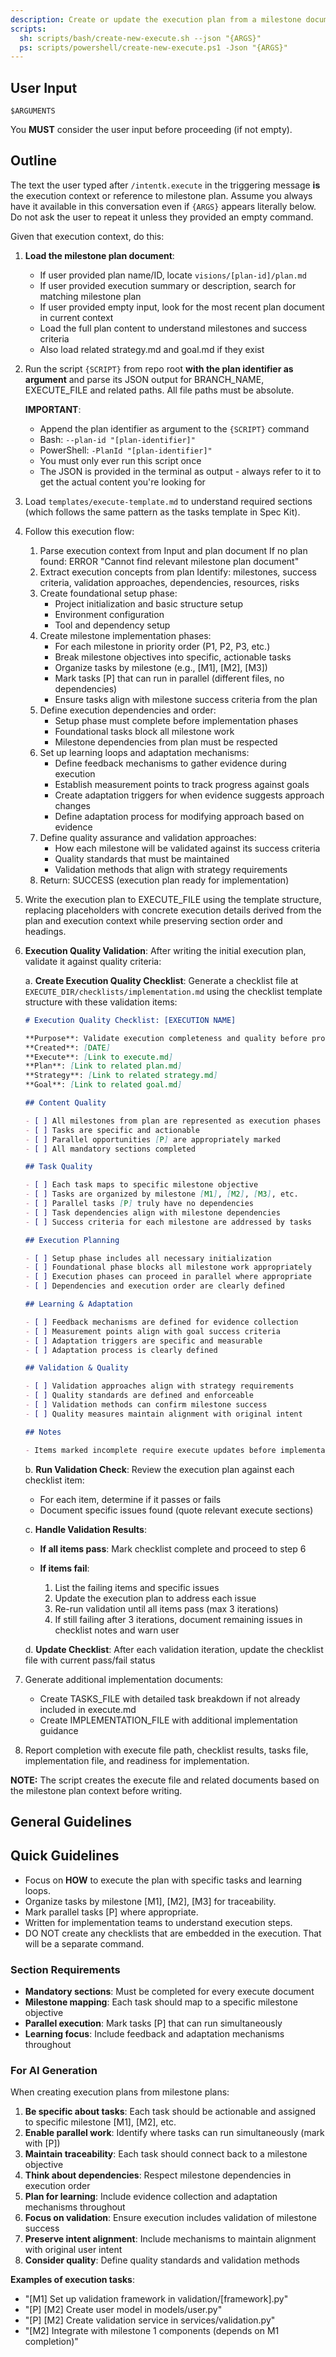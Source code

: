 ```yaml
---
description: Create or update the execution plan from a milestone document, with learning loops and adaptation focus.
scripts:
  sh: scripts/bash/create-new-execute.sh --json "{ARGS}"
  ps: scripts/powershell/create-new-execute.ps1 -Json "{ARGS}"
---
```


## User Input

```text
$ARGUMENTS
```

You **MUST** consider the user input before proceeding (if not empty).

## Outline

The text the user typed after `/intentk.execute` in the triggering message **is** the execution context or reference to milestone plan. Assume you always have it available in this conversation even if `{ARGS}` appears literally below. Do not ask the user to repeat it unless they provided an empty command.

Given that execution context, do this:

1. **Load the milestone plan document**:
   - If user provided plan name/ID, locate `visions/[plan-id]/plan.md`
   - If user provided execution summary or description, search for matching milestone plan
   - If user provided empty input, look for the most recent plan document in current context
   - Load the full plan content to understand milestones and success criteria
   - Also load related strategy.md and goal.md if they exist

2. Run the script `{SCRIPT}` from repo root **with the plan identifier as argument** and parse its JSON output for BRANCH_NAME, EXECUTE_FILE and related paths. All file paths must be absolute.

   **IMPORTANT**:
   
   - Append the plan identifier as argument to the `{SCRIPT}` command
   - Bash: `--plan-id "[plan-identifier]"`
   - PowerShell: `-PlanId "[plan-identifier]"`
   - You must only ever run this script once
   - The JSON is provided in the terminal as output - always refer to it to get the actual content you're looking for

3. Load `templates/execute-template.md` to understand required sections (which follows the same pattern as the tasks template in Spec Kit).

4. Follow this execution flow:

    1. Parse execution context from Input and plan document
       If no plan found: ERROR "Cannot find relevant milestone plan document"
    2. Extract execution concepts from plan
       Identify: milestones, success criteria, validation approaches, dependencies, resources, risks
    3. Create foundational setup phase:
       - Project initialization and basic structure setup 
       - Environment configuration
       - Tool and dependency setup
    4. Create milestone implementation phases:
       - For each milestone in priority order (P1, P2, P3, etc.)
       - Break milestone objectives into specific, actionable tasks
       - Organize tasks by milestone (e.g., [M1], [M2], [M3])
       - Mark tasks [P] that can run in parallel (different files, no dependencies)
       - Ensure tasks align with milestone success criteria from the plan
    5. Define execution dependencies and order:
       - Setup phase must complete before implementation phases
       - Foundational tasks block all milestone work
       - Milestone dependencies from plan must be respected
    6. Set up learning loops and adaptation mechanisms:
       - Define feedback mechanisms to gather evidence during execution
       - Establish measurement points to track progress against goals
       - Create adaptation triggers for when evidence suggests approach changes
       - Define adaptation process for modifying approach based on evidence
    7. Define quality assurance and validation approaches:
       - How each milestone will be validated against its success criteria
       - Quality standards that must be maintained
       - Validation methods that align with strategy requirements
    8. Return: SUCCESS (execution plan ready for implementation)

5. Write the execution plan to EXECUTE_FILE using the template structure, replacing placeholders with concrete execution details derived from the plan and execution context while preserving section order and headings.

6. **Execution Quality Validation**: After writing the initial execution plan, validate it against quality criteria:

   a. **Create Execution Quality Checklist**: Generate a checklist file at `EXECUTE_DIR/checklists/implementation.md` using the checklist template structure with these validation items:
   
      ```markdown
      # Execution Quality Checklist: [EXECUTION NAME]
      
      **Purpose**: Validate execution completeness and quality before proceeding to implementation
      **Created**: [DATE]
      **Execute**: [Link to execute.md]
      **Plan**: [Link to related plan.md]
      **Strategy**: [Link to related strategy.md]
      **Goal**: [Link to related goal.md]
      
      ## Content Quality
      
      - [ ] All milestones from plan are represented as execution phases
      - [ ] Tasks are specific and actionable
      - [ ] Parallel opportunities [P] are appropriately marked
      - [ ] All mandatory sections completed
      
      ## Task Quality
      
      - [ ] Each task maps to specific milestone objective
      - [ ] Tasks are organized by milestone [M1], [M2], [M3], etc.
      - [ ] Parallel tasks [P] truly have no dependencies
      - [ ] Task dependencies align with milestone dependencies
      - [ ] Success criteria for each milestone are addressed by tasks
      
      ## Execution Planning
      
      - [ ] Setup phase includes all necessary initialization
      - [ ] Foundational phase blocks all milestone work appropriately
      - [ ] Execution phases can proceed in parallel where appropriate
      - [ ] Dependencies and execution order are clearly defined
      
      ## Learning & Adaptation
      
      - [ ] Feedback mechanisms are defined for evidence collection
      - [ ] Measurement points align with goal success criteria
      - [ ] Adaptation triggers are specific and measurable
      - [ ] Adaptation process is clearly defined
      
      ## Validation & Quality
      
      - [ ] Validation approaches align with strategy requirements
      - [ ] Quality standards are defined and enforceable
      - [ ] Validation methods can confirm milestone success
      - [ ] Quality measures maintain alignment with original intent
      
      ## Notes
      
      - Items marked incomplete require execute updates before implementation begins
      ```
   
   b. **Run Validation Check**: Review the execution plan against each checklist item:
      - For each item, determine if it passes or fails
      - Document specific issues found (quote relevant execute sections)
   
   c. **Handle Validation Results**:
   
      - **If all items pass**: Mark checklist complete and proceed to step 6
   
      - **If items fail**:
        1. List the failing items and specific issues
        2. Update the execution plan to address each issue
        3. Re-run validation until all items pass (max 3 iterations)
        4. If still failing after 3 iterations, document remaining issues in checklist notes and warn user
   
   d. **Update Checklist**: After each validation iteration, update the checklist file with current pass/fail status

7. Generate additional implementation documents:
   - Create TASKS_FILE with detailed task breakdown if not already included in execute.md
   - Create IMPLEMENTATION_FILE with additional implementation guidance
   
8. Report completion with execute file path, checklist results, tasks file, implementation file, and readiness for implementation.

**NOTE:** The script creates the execute file and related documents based on the milestone plan context before writing.

## General Guidelines

## Quick Guidelines

- Focus on **HOW** to execute the plan with specific tasks and learning loops.
- Organize tasks by milestone [M1], [M2], [M3] for traceability.
- Mark parallel tasks [P] where appropriate.
- Written for implementation teams to understand execution steps.
- DO NOT create any checklists that are embedded in the execution. That will be a separate command.

### Section Requirements

- **Mandatory sections**: Must be completed for every execute document
- **Milestone mapping**: Each task should map to a specific milestone objective
- **Parallel execution**: Mark tasks [P] that can run simultaneously
- **Learning focus**: Include feedback and adaptation mechanisms throughout

### For AI Generation

When creating execution plans from milestone plans:

1. **Be specific about tasks**: Each task should be actionable and assigned to specific milestone [M1], [M2], etc.
2. **Enable parallel work**: Identify where tasks can run simultaneously (mark with [P])
3. **Maintain traceability**: Each task should connect back to a milestone objective
4. **Think about dependencies**: Respect milestone dependencies in execution order
5. **Plan for learning**: Include evidence collection and adaptation mechanisms throughout
6. **Focus on validation**: Ensure execution includes validation of milestone success
7. **Preserve intent alignment**: Include mechanisms to maintain alignment with original user intent
8. **Consider quality**: Define quality standards and validation methods

**Examples of execution tasks**:

- "[M1] Set up validation framework in validation/[framework].py"
- "[P] [M2] Create user model in models/user.py"
- "[P] [M2] Create validation service in services/validation.py"
- "[M2] Integrate with milestone 1 components (depends on M1 completion)"